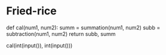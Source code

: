 # Fried-rice
def cal(num1, num2):
	summ = summation(num1, num2)
	subb = subtraction(num1, num2)
	return subb, summ

cal(int(input()), int(input()))